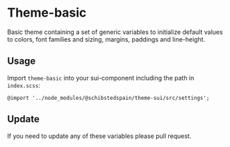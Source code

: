# Theme-basic
Basic theme containing a set of generic variables to initialize default values to colors, font families and sizing, margins, paddings and line-height.

## Usage
Import `theme-basic` into your sui-component including the path in `index.scss`:

```
@import '../node_modules/@schibstedspain/theme-sui/src/settings';
```

## Update
If you need to update any of these variables please pull request.
